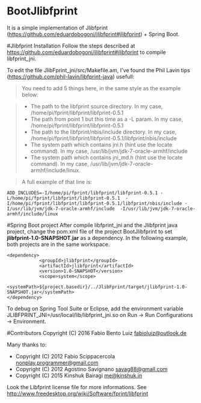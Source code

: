 # BootJlibfprint
It is a simple implementation of Jlibfprint (https://github.com/eduardobogoni/jlibfprint#jlibfprint) + Spring Boot. 

#Jlibfprint Installation
Follow the steps described at https://github.com/eduardobogoni/jlibfprint#jlibfprint to compile libfprint_jni.

To edit the file JlibFprint_jni/src/Makefile.am, I've found the Phil Lavin tips (https://github.com/phil-lavin/libfprint-java) usefull:
> You need to add 5 things here, in the same style as the example below:

> - The path to the libfprint source directory. In my case, /home/pi/fprint/libfprint/libfprint-0.5.1
> - The path from point 1 but this time as a -L param. In my case, /home/pi/fprint/libfprint/libfprint-0.5.1
> - The path to the libfprint/nbis/include directory. In my case, /home/pi/fprint/libfprint/libfprint-0.5.1/libfprint/nbis/include
> - The system path which contains jni.h (hint use the locate command). In my case, /usr/lib/jvm/jdk-7-oracle-armhf/include
> - The system path which contains jni_md.h (hint use the locate command). In my case, /usr/lib/jvm/jdk-7-oracle-armhf/include/linux.

> A full example of that line is:
```
ADD_INCLUDES=-I/home/pi/fprint/libfprint/libfprint-0.5.1 -L/home/pi/fprint/libfprint/libfprint-0.5.1  -I/home/pi/fprint/libfprint/libfprint-0.5.1/libfprint/nbis/include -I/usr/lib/jvm/jdk-7-oracle-armhf/include  -I/usr/lib/jvm/jdk-7-oracle-armhf/include/linux
```

#Spring Boot project
After compile libfprint_jni and the Jlibfprint java project, change the pom.xml file of the project BootJlibfprint to set **jlibfprint-1.0-SNAPSHOT.jar** as a dependency. In the following example, both projects are in the same workspace. 
```
<dependency>
			<groupId>jlibfprint</groupId>
			<artifactId>jlibfprint</artifactId>
			<version>1.0-SNAPSHOT</version>
			<scope>system</scope>
			<systemPath>${project.basedir}/../JlibFprint/target/jlibfprint-1.0-SNAPSHOT.jar</systemPath>
</dependency>
```
To debug on Spring Tool Suite or Eclipse, add the environment variable JLIBFPRINT_JNI=/usr/local/lib/libfprint_jni.so on Run -> Run Configurations -> Environment.

#Contributors
Copyright (C) 2016 Fabio Bento Luiz fabioluiz@outlook.de

Many thanks to:
- Copyright (C) 2012 Fabio Scippacercola nonplay.programmer@gmail.com
- Copyright (C) 2012 Agostino Savignano savag88@gmail.com
- Copyright (C) 2015 Kinshuk Bairagi me@kinshuk.in

Look the Libfprint license file for more informations. See http://www.freedesktop.org/wiki/Software/fprint/libfprint
 
 
